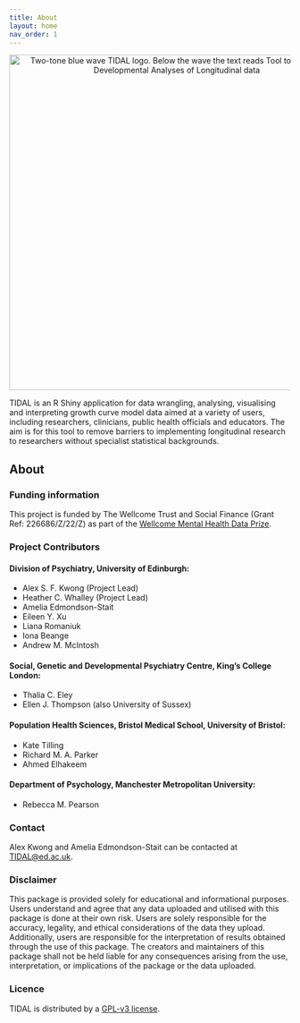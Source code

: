 ```yaml
---
title: About
layout: home
nav_order: 1
---
```


<p align="center">
<img width="600" alt="Two-tone blue wave TIDAL logo. Below the wave the text reads Tool to Implement Developmental Analyses of Longitudinal data" src="https://user-images.githubusercontent.com/24313187/216609683-bac9e15c-6860-4441-a9ae-936f81940b1b.png">
</p>

TIDAL is an R Shiny application for data wrangling, analysing, visualising and interpreting growth curve model data aimed at a variety of users, including researchers, clinicians, public health officials and educators. The aim is for this tool to remove barriers to implementing longitudinal research to researchers without specialist statistical backgrounds. 

## About

### Funding information

This project is funded by The Wellcome Trust and Social Finance (Grant Ref: 226686/Z/22/Z) as part of the [Wellcome Mental Health Data Prize](https://wellcome.org/what-we-do/mental-health/mental-health-data-prize).

### Project Contributors

#### Division of Psychiatry, University of Edinburgh:
* Alex S. F. Kwong (Project Lead)
* Heather C. Whalley (Project Lead)
* Amelia Edmondson-Stait
* Eileen Y. Xu
* Liana Romaniuk
* Iona Beange
* Andrew M. McIntosh

#### Social, Genetic and Developmental Psychiatry Centre, King’s College London:
* Thalia C. Eley
* Ellen J. Thompson (also University of Sussex)

#### Population Health Sciences, Bristol Medical School, University of Bristol:
* Kate Tilling
* Richard M. A. Parker
* Ahmed Elhakeem

#### Department of Psychology, Manchester Metropolitan University:
* Rebecca M. Pearson

### Contact

Alex Kwong and Amelia Edmondson-Stait can be contacted at [TIDAL@ed.ac.uk](TIDAL@ed.ac.uk).

### Disclaimer
This package is provided solely for educational and informational purposes. Users understand and agree that any data uploaded and utilised with this package is done at their own risk. Users are solely responsible for the accuracy, legality, and ethical considerations of the data they upload. Additionally, users are responsible for the interpretation of results obtained through the use of this package. The creators and maintainers of this package shall not be held liable for any consequences arising from the use, interpretation, or implications of the package or the data uploaded.

### Licence 
TIDAL is distributed by a [GPL-v3 license](https://github.com/TIDAL-modelling/TIDAL/blob/main/LICENSE.txt).